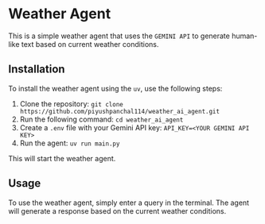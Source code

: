 # Weather Agent

This is a simple weather agent that uses the `GEMINI API` to generate human-like text based on current weather conditions.

## Installation

To install the weather agent using the `uv`, use the following steps:

1. Clone the repository: `git clone https://github.com/piyushpanchal114/weather_ai_agent.git`
2. Run the following command: `cd weather_ai_agent`
2. Create a `.env` file with your Gemini API key: `API_KEY=<YOUR GEMINI API KEY>`
3. Run the agent: `uv run main.py`


This will start the weather agent.

## Usage

To use the weather agent, simply enter a query in the terminal. The agent will generate a response based on the current weather conditions.
